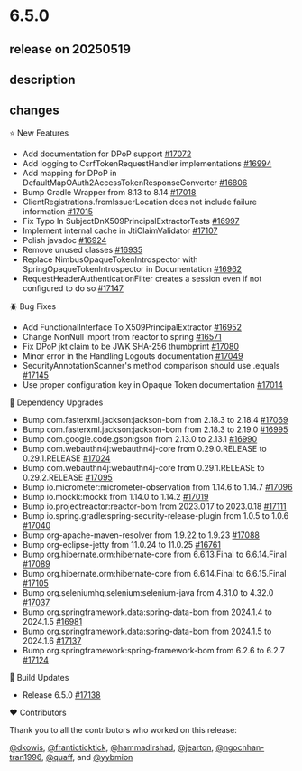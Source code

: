 # 6.5.0

## release on 20250519
## description
## changes
⭐ New Features

* Add documentation for DPoP support <a href="https://github.com/spring-projects/spring-security/issues/17072" data-hovercard-type="issue" data-hovercard-url="/spring-projects/spring-security/issues/17072/hovercard">#17072</a>
* Add logging to CsrfTokenRequestHandler implementations <a href="https://github.com/spring-projects/spring-security/pull/16994" data-hovercard-type="pull_request" data-hovercard-url="/spring-projects/spring-security/pull/16994/hovercard">#16994</a>
* Add mapping for DPoP in DefaultMapOAuth2AccessTokenResponseConverter <a href="https://github.com/spring-projects/spring-security/pull/16806" data-hovercard-type="pull_request" data-hovercard-url="/spring-projects/spring-security/pull/16806/hovercard">#16806</a>
* Bump Gradle Wrapper from 8.13 to 8.14 <a href="https://github.com/spring-projects/spring-security/issues/17018" data-hovercard-type="issue" data-hovercard-url="/spring-projects/spring-security/issues/17018/hovercard">#17018</a>
* ClientRegistrations.fromIssuerLocation does not include failure information <a href="https://github.com/spring-projects/spring-security/issues/17015" data-hovercard-type="issue" data-hovercard-url="/spring-projects/spring-security/issues/17015/hovercard">#17015</a>
* Fix Typo In SubjectDnX509PrincipalExtractorTests <a href="https://github.com/spring-projects/spring-security/pull/16997" data-hovercard-type="pull_request" data-hovercard-url="/spring-projects/spring-security/pull/16997/hovercard">#16997</a>
* Implement internal cache in JtiClaimValidator <a href="https://github.com/spring-projects/spring-security/issues/17107" data-hovercard-type="issue" data-hovercard-url="/spring-projects/spring-security/issues/17107/hovercard">#17107</a>
* Polish javadoc <a href="https://github.com/spring-projects/spring-security/pull/16924" data-hovercard-type="pull_request" data-hovercard-url="/spring-projects/spring-security/pull/16924/hovercard">#16924</a>
* Remove unused classes <a href="https://github.com/spring-projects/spring-security/pull/16935" data-hovercard-type="pull_request" data-hovercard-url="/spring-projects/spring-security/pull/16935/hovercard">#16935</a>
* Replace NimbusOpaqueTokenIntrospector with SpringOpaqueTokenIntrospector in Documentation <a href="https://github.com/spring-projects/spring-security/pull/16962" data-hovercard-type="pull_request" data-hovercard-url="/spring-projects/spring-security/pull/16962/hovercard">#16962</a>
* RequestHeaderAuthenticationFilter creates a session even if not configured to do so <a href="https://github.com/spring-projects/spring-security/issues/17147" data-hovercard-type="issue" data-hovercard-url="/spring-projects/spring-security/issues/17147/hovercard">#17147</a>

🪲 Bug Fixes

* Add FunctionalInterface To X509PrincipalExtractor <a href="https://github.com/spring-projects/spring-security/pull/16952" data-hovercard-type="pull_request" data-hovercard-url="/spring-projects/spring-security/pull/16952/hovercard">#16952</a>
* Change NonNull import from reactor to spring <a href="https://github.com/spring-projects/spring-security/pull/16571" data-hovercard-type="pull_request" data-hovercard-url="/spring-projects/spring-security/pull/16571/hovercard">#16571</a>
* Fix DPoP jkt claim to be JWK SHA-256 thumbprint <a href="https://github.com/spring-projects/spring-security/pull/17080" data-hovercard-type="pull_request" data-hovercard-url="/spring-projects/spring-security/pull/17080/hovercard">#17080</a>
* Minor error in the Handling Logouts documentation <a href="https://github.com/spring-projects/spring-security/issues/17049" data-hovercard-type="issue" data-hovercard-url="/spring-projects/spring-security/issues/17049/hovercard">#17049</a>
* SecurityAnnotationScanner's method comparison should use .equals <a href="https://github.com/spring-projects/spring-security/issues/17145" data-hovercard-type="issue" data-hovercard-url="/spring-projects/spring-security/issues/17145/hovercard">#17145</a>
* Use proper configuration key in Opaque Token documentation <a href="https://github.com/spring-projects/spring-security/issues/17014" data-hovercard-type="issue" data-hovercard-url="/spring-projects/spring-security/issues/17014/hovercard">#17014</a>

🔨 Dependency Upgrades

* Bump com.fasterxml.jackson:jackson-bom from 2.18.3 to 2.18.4 <a href="https://github.com/spring-projects/spring-security/issues/17069" data-hovercard-type="issue" data-hovercard-url="/spring-projects/spring-security/issues/17069/hovercard">#17069</a>
* Bump com.fasterxml.jackson:jackson-bom from 2.18.3 to 2.19.0 <a href="https://github.com/spring-projects/spring-security/pull/16995" data-hovercard-type="pull_request" data-hovercard-url="/spring-projects/spring-security/pull/16995/hovercard">#16995</a>
* Bump com.google.code.gson:gson from 2.13.0 to 2.13.1 <a href="https://github.com/spring-projects/spring-security/pull/16990" data-hovercard-type="pull_request" data-hovercard-url="/spring-projects/spring-security/pull/16990/hovercard">#16990</a>
* Bump com.webauthn4j:webauthn4j-core from 0.29.0.RELEASE to 0.29.1.RELEASE <a href="https://github.com/spring-projects/spring-security/pull/17024" data-hovercard-type="pull_request" data-hovercard-url="/spring-projects/spring-security/pull/17024/hovercard">#17024</a>
* Bump com.webauthn4j:webauthn4j-core from 0.29.1.RELEASE to 0.29.2.RELEASE <a href="https://github.com/spring-projects/spring-security/pull/17095" data-hovercard-type="pull_request" data-hovercard-url="/spring-projects/spring-security/pull/17095/hovercard">#17095</a>
* Bump io.micrometer:micrometer-observation from 1.14.6 to 1.14.7 <a href="https://github.com/spring-projects/spring-security/pull/17096" data-hovercard-type="pull_request" data-hovercard-url="/spring-projects/spring-security/pull/17096/hovercard">#17096</a>
* Bump io.mockk:mockk from 1.14.0 to 1.14.2 <a href="https://github.com/spring-projects/spring-security/pull/17019" data-hovercard-type="pull_request" data-hovercard-url="/spring-projects/spring-security/pull/17019/hovercard">#17019</a>
* Bump io.projectreactor:reactor-bom from 2023.0.17 to 2023.0.18 <a href="https://github.com/spring-projects/spring-security/issues/17111" data-hovercard-type="issue" data-hovercard-url="/spring-projects/spring-security/issues/17111/hovercard">#17111</a>
* Bump io.spring.gradle:spring-security-release-plugin from 1.0.5 to 1.0.6 <a href="https://github.com/spring-projects/spring-security/pull/17040" data-hovercard-type="pull_request" data-hovercard-url="/spring-projects/spring-security/pull/17040/hovercard">#17040</a>
* Bump org-apache-maven-resolver from 1.9.22 to 1.9.23 <a href="https://github.com/spring-projects/spring-security/pull/17088" data-hovercard-type="pull_request" data-hovercard-url="/spring-projects/spring-security/pull/17088/hovercard">#17088</a>
* Bump org-eclipse-jetty from 11.0.24 to 11.0.25 <a href="https://github.com/spring-projects/spring-security/pull/16761" data-hovercard-type="pull_request" data-hovercard-url="/spring-projects/spring-security/pull/16761/hovercard">#16761</a>
* Bump org.hibernate.orm:hibernate-core from 6.6.13.Final to 6.6.14.Final <a href="https://github.com/spring-projects/spring-security/pull/17089" data-hovercard-type="pull_request" data-hovercard-url="/spring-projects/spring-security/pull/17089/hovercard">#17089</a>
* Bump org.hibernate.orm:hibernate-core from 6.6.14.Final to 6.6.15.Final <a href="https://github.com/spring-projects/spring-security/pull/17105" data-hovercard-type="pull_request" data-hovercard-url="/spring-projects/spring-security/pull/17105/hovercard">#17105</a>
* Bump org.seleniumhq.selenium:selenium-java from 4.31.0 to 4.32.0 <a href="https://github.com/spring-projects/spring-security/pull/17037" data-hovercard-type="pull_request" data-hovercard-url="/spring-projects/spring-security/pull/17037/hovercard">#17037</a>
* Bump org.springframework.data:spring-data-bom from 2024.1.4 to 2024.1.5 <a href="https://github.com/spring-projects/spring-security/pull/16981" data-hovercard-type="pull_request" data-hovercard-url="/spring-projects/spring-security/pull/16981/hovercard">#16981</a>
* Bump org.springframework.data:spring-data-bom from 2024.1.5 to 2024.1.6 <a href="https://github.com/spring-projects/spring-security/pull/17137" data-hovercard-type="pull_request" data-hovercard-url="/spring-projects/spring-security/pull/17137/hovercard">#17137</a>
* Bump org.springframework:spring-framework-bom from 6.2.6 to 6.2.7 <a href="https://github.com/spring-projects/spring-security/pull/17124" data-hovercard-type="pull_request" data-hovercard-url="/spring-projects/spring-security/pull/17124/hovercard">#17124</a>

🔩 Build Updates

* Release 6.5.0 <a href="https://github.com/spring-projects/spring-security/issues/17138" data-hovercard-type="issue" data-hovercard-url="/spring-projects/spring-security/issues/17138/hovercard">#17138</a>

❤️ Contributors

Thank you to all the contributors who worked on this release:

<a class="user-mention notranslate" data-hovercard-type="user" data-hovercard-url="/users/dkowis/hovercard" data-octo-click="hovercard-link-click" data-octo-dimensions="link_type:self" href="https://github.com/dkowis">@dkowis</a>, <a class="user-mention notranslate" data-hovercard-type="user" data-hovercard-url="/users/franticticktick/hovercard" data-octo-click="hovercard-link-click" data-octo-dimensions="link_type:self" href="https://github.com/franticticktick">@franticticktick</a>, <a class="user-mention notranslate" data-hovercard-type="user" data-hovercard-url="/users/hammadirshad/hovercard" data-octo-click="hovercard-link-click" data-octo-dimensions="link_type:self" href="https://github.com/hammadirshad">@hammadirshad</a>, <a class="user-mention notranslate" data-hovercard-type="user" data-hovercard-url="/users/jearton/hovercard" data-octo-click="hovercard-link-click" data-octo-dimensions="link_type:self" href="https://github.com/jearton">@jearton</a>, <a class="user-mention notranslate" data-hovercard-type="user" data-hovercard-url="/users/ngocnhan-tran1996/hovercard" data-octo-click="hovercard-link-click" data-octo-dimensions="link_type:self" href="https://github.com/ngocnhan-tran1996">@ngocnhan-tran1996</a>, <a class="user-mention notranslate" data-hovercard-type="user" data-hovercard-url="/users/quaff/hovercard" data-octo-click="hovercard-link-click" data-octo-dimensions="link_type:self" href="https://github.com/quaff">@quaff</a>, and <a class="user-mention notranslate" data-hovercard-type="user" data-hovercard-url="/users/yybmion/hovercard" data-octo-click="hovercard-link-click" data-octo-dimensions="link_type:self" href="https://github.com/yybmion">@yybmion</a>

